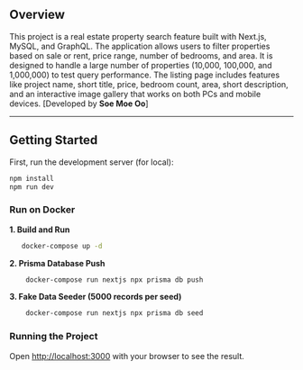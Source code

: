 ## Overview

This project is a real estate property search feature built with Next.js, MySQL, and GraphQL. The application allows users to filter properties based on sale or rent, price range, number of bedrooms, and area. It is designed to handle a large number of properties (10,000, 100,000, and 1,000,000) to test query performance. The listing page includes features like project name, short title, price, bedroom count, area, short description, and an interactive image gallery that works on both PCs and mobile devices.
[Developed by <strong>Soe Moe Oo</strong>]

<hr>

## Getting Started

First, run the development server (for local):

```bash
npm install
npm run dev
```

### Run on Docker

**1. Build and Run**

```sh
   docker-compose up -d
```

**2. Prisma Database Push**

```sh
    docker-compose run nextjs npx prisma db push
```

**3. Fake Data Seeder (5000 records per seed)**

```sh
    docker-compose run nextjs npx prisma db seed
```

### Running the Project

Open [http://localhost:3000](http://localhost:3000) with your browser to see the result.
